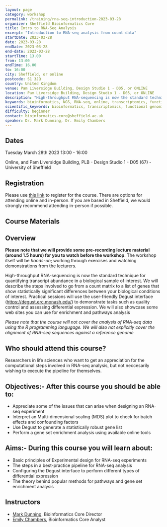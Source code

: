 ```yaml
---
layout: page
category: workshop
permalink: /training/rna-seq-introduction-2023-03-28
organizer: Sheffield Bioinformatics Core
title: Intro to RNA-Seq Analysis
excerpt: "Introduction to RNA-seq analysis from count data"
startDate: 2023-03-28
date: 2023-03-28
endDate: 2023-03-28
end-date: 2023-03-28
startTime: 13.00
from: 13:00
endTime: 16.00
to: 16:00
city: Sheffield, or online
postcode: S1 3JQ
country: United Kingdom
venue: Pam Liversidge Building, Design Studio 1 - D05, or ONLINE
location: Pam Liversidge Building, Design Studio 1 - D05, or ONLINE
description: "High-throughput RNA-sequencing is now the standard technique for quantifying transcript abundance in a biological sample of interest. In this course we will describe the processes that take place once you submit a library for RNA sequencing. We will describe the steps involved to go from sequencing counts to a list of genes that show statistically significant differences between your biological conditions of interest. Practical sessions will use the user-friendly Degust interface (https://degust.erc.monash.edu/) to demonstrate tasks such as quality control and assessing differential expression. We will also showcase some web sites you can use for enrichment and pathways analysis"
keywords: bioinformatics, NGS, RNA-seq, online, transcriptomics, functional genomics
scientific_keywords: bioinformatics, transcriptomics, functional genomics, RNA-seq
difficulty: beginner
contact: bioinformatics-core@sheffield.ac.uk
speaker: Dr. Mark Dunning, Dr. Emily Chambers
---
```


## Dates

Tuesday March 28th 2023 13:00 - 16:00

Online, and Pam Liversidge Building, PLB - Design Studio 1 - D05 (67) - University of Sheffield

## Registration

Please use [this link](https://onlineshop.shef.ac.uk/conferences-and-events/faculty-of-medicine-dentistry-and-health/medical-school) to register for the course. There are options for attending online and in-person. If you are based in Sheffield, we would strongly recommend attending in-person if possible.

## Course Materials

## Overview

**Please note that we will provide some pre-recording lecture material (around 1.5 hours) for you to watch before the workshop**. The workshop itself will be *hands-on*; working through exercises and watching demonstrations from the lecturers.

High-throughput RNA-sequencing is now the standard technique for quantifying transcript abundance in a biological sample of interest. We will describe the steps involved to go from a count matrix to a list of genes that show statistically significant differences between your biological conditions of interest. Practical sessions will use the user-friendly Degust interface (https://degust.erc.monash.edu/) to demonstrate tasks such as quality control and assessing differential expression. We will also showcase some web sites you can use for enrichment and pathways analysis

*Please note that the course will not cover the analysis of RNA-seq data using the R programming langugage. We will also not explicitly cover the alignment of RNA-seq sequences against a reference genome*

## Who should attend this course?

Researchers in life sciences who want to get an appreciation for the computational steps involved in RNA-seq analysis, but not neccesarily wishing to execute the pipeline for themselves. 

## Objectives:- After this course you should be able to:

- Appreciate some of the issues that can arise when designing an RNA-seq experiment 
- Interpret an Multi-dimensional scaling (MDS) plot to check for batch effects and confounding factors
- Use Degust to generate a statistically robust gene list
- Perform a gene set enrichment analysis using available online tools

## Aims:- During this course you will learn about:

- Basic principles of Experimental design for RNA-seq experiments
- The steps in a best-practice pipeline for RNA-seq analysis
- Configuring the Degust interface to perform different types of differential expression
- The theory behind popular methods for pathways and gene set enrichment analysis


## Instructors

- [Mark Dunning](http://sbc.shef.ac.uk/team/mark/index.html), Bioinformatics Core Director
- [Emily Chambers](http://sbc.shef.ac.uk/team/emily/index.html), Bioinformatics Core Analyst


